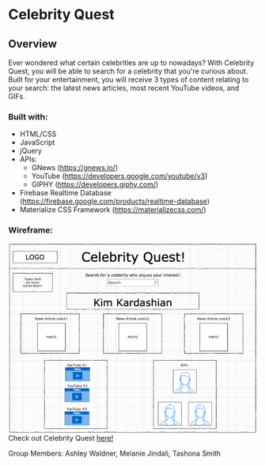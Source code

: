# Celebrity Quest

## Overview
Ever wondered what certain celebrities are up to nowadays? With Celebrity Quest, you will be able to search for a celebrity that you're curious about. Built for your entertainment, you will receive 3 types of content relating to your search: the latest news articles, most recent YouTube videos, and GIFs.

### Built with:
* HTML/CSS
* JavaScript
* jQuery
* APIs:
     * GNews (https://gnews.io/)
     * YouTube (https://developers.google.com/youtube/v3)
     * GIPHY (https://developers.giphy.com/)
* Firebase Realtime Database (https://firebase.google.com/products/realtime-database)
* Materialize CSS Framework (https://materializecss.com/)

### Wireframe:
<img src="Wireframe/Wireframe-2.png"
     alt="Wireframe Image"
     style="float: left; margin-right: 10px;" />

Check out Celebrity Quest [here!](https://melaniejindali.github.io/Celebrity-Quest/)
      
Group Members: Ashley Waldner, Melanie Jindali, Tashona Smith

